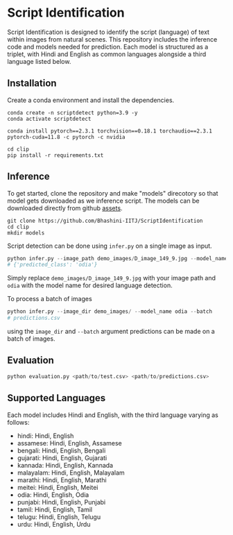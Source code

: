 # Script Identification
Script Identification is designed to identify the script (language) of text within images from natural scenes. This repository includes the inference code and models needed for prediction. Each model is structured as a triplet, with Hindi and English as common languages alongside a third language listed below. 

## Installation
Create a conda environment and install the dependencies.
```
conda create -n scriptdetect python=3.9 -y
conda activate scriptdetect

conda install pytorch==2.3.1 torchvision==0.18.1 torchaudio==2.3.1 pytorch-cuda=11.8 -c pytorch -c nvidia

cd clip
pip install -r requirements.txt
```

## Inference
To get started, clone the repository and make "models" direcotory so that model gets downloaded as we inference script. The models can be downloaded directly from github [assets](https://github.com/anikde/STscriptdetect/releases/tag/V1).
```
git clone https://github.com/Bhashini-IITJ/ScriptIdentification
cd clip
mkdir models
```

Script detection can be done using ```infer.py``` on a single image as input.

```python
python infer.py --image_path demo_images/D_image_149_9.jpg --model_name odia
# {'predicted_class': 'odia'}
```
Simply replace ```demo_images/D_image_149_9.jpg``` with your image path and ```odia``` with the model name for desired language detection.

To process a batch of images
```python
python infer.py --image_dir demo_images/ --model_name odia --batch
# predictions.csv
```
using the ```image_dir``` and ```--batch``` argument predictions can be made on a batch of images.


## Evaluation

```python
python evaluation.py <path/to/test.csv> <path/to/predictions.csv>
``` 

## Supported Languages
Each model includes Hindi and English, with the third language varying as follows:

- hindi: Hindi, English
- assamese: Hindi, English, Assamese
- bengali: Hindi, English, Bengali
- gujarati: Hindi, English, Gujarati
- kannada: Hindi, English, Kannada
- malayalam: Hindi, English, Malayalam
- marathi: Hindi, English, Marathi
- meitei: Hindi, English, Meitei
- odia: Hindi, English, Odia
- punjabi: Hindi, English, Punjabi
- tamil: Hindi, English, Tamil
- telugu: Hindi, English, Telugu
- urdu: Hindi, English, Urdu
